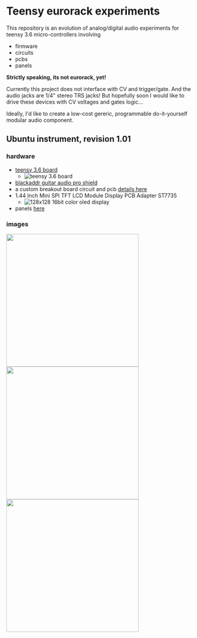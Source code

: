 # Teensy eurorack experiments

This repository is an evolution of analog/digital audio experiments for teensy 3.6 micro-controllers involving 
* firmware
* circuits
* pcbs 
* panels 

**Strictly speaking, its not eurorack, yet!** 

Currently this project does not interface with CV and trigger/gate. And the audio jacks are 1/4" stereo TRS jacks! But hopefully soon I would like to drive these devices with CV voltages and gates logic...

Ideally, I'd like to create a low-cost gereric, programmable do-it-yourself modular audio component. 

## Ubuntu instrument, revision 1.01
### hardware
 * [teensy 3.6 board](https://www.pjrc.com/store/teensy36.html "teensy 3.6 board")
   * ![teensy 3.6 board](https://raw.githubusercontent.com/newdigate/teensy-eurorack/master/hardware/ubuntu/panels/teensy3.6/teensy3.6.svg?sanitize=true "teensy 3.6 board")
 * [blackaddr guitar audio pro shield](http://blackaddr.com/products/)
 * a custom breakout board circuit and pcb [details here](/hardware/ubuntu/eagle/ubuntu "custom breakout board circuit and pcb") 
 * 1.44 Inch Mini SPI TFT LCD Module Display PCB Adapter ST7735 
   * ![128x128 16bit color oled display](https://raw.githubusercontent.com/newdigate/teensy-eurorack/master/hardware/ubuntu/panels/tft/st7735/1.44-inch/st7735.svg?sanitize=true "128x128 16bit color oled display")
 * panels [here](/hardware/ubuntu/panels/ubuntu "eurorack panels")
 
 ### images
<img src="https://raw.githubusercontent.com/newdigate/teensy-eurorack/master/hardware/ubuntu/images/IMG_0633.png" width="350px"/>

<img src="https://raw.githubusercontent.com/newdigate/teensy-eurorack/master/hardware/ubuntu/eagle/ubuntu/images/Teensy36-ubuntu-breakout.schematic.png" width="350px"/>

<img src="https://raw.githubusercontent.com/newdigate/teensy-eurorack/master/hardware/ubuntu/panels/Ubuntu/20hp-Ubuntu-instruments-number-one.svg?sanitize=true" width="350px"/>
